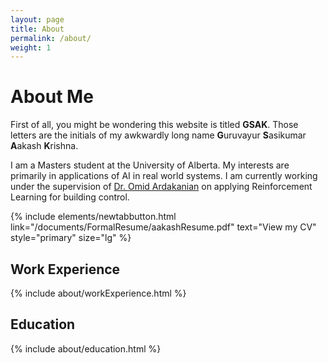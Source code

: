 ```yaml
---
layout: page
title: About
permalink: /about/
weight: 1
---
```


# **About Me**

<!-- Hi I am **{{ site.author.name }}** :wave:,<br> -->

First of all, you might be wondering this website is titled **GSAK**. Those letters are the initials of my awkwardly long name **G**uruvayur **S**asikumar **A**akash **K**rishna.

I am a Masters student at the University of Alberta. My interests are primarily in applications of AI in real world systems. I am currently working under the supervision of [Dr. Omid Ardakanian](http://webdocs.cs.ualberta.ca/~oardakan/) on applying Reinforcement Learning for building control.
<!-- I am a 24 year old Computer Science undergrad from Coimbatore, India. I have traveled to a lot of places , done my schooling from 9 schools across the world and what I have procured from it, is my passion for coding. It all started when I got my first laptop at the age of nine and made my first website when I was 11 years old. What inspired me the most at the first place is the potential computer science has. To appease my curiosity, I strive to know how things work; I am determined to innovate in this field. -->

{% include elements/newtabbutton.html link="/documents/FormalResume/aakashResume.pdf" text="View my CV" style="primary" size="lg" %}
<!-- {% include elements/button.html link="/documents/resume.pdf" text="Download my Fun Resume" style="primary" size="lg" %} -->

<!-- <div class="row">
{% include about/skills.html title="Skills" source=site.data.programming-skills %}
{% include about/skills.html title="hidden" source=site.data.other-skills %}
</div> -->

## Work Experience
<div class="row">
{% include about/workExperience.html %}
</div>

## Education
<div class="row">
{% include about/education.html %}
</div>
